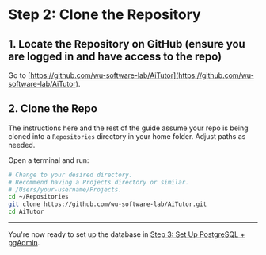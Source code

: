 # Step 2: Clone the Repository

## 1. Locate the Repository on GitHub (ensure you are logged in and have access to the repo)

Go to [https://github.com/wu-software-lab/AiTutor](https://github.com/wu-software-lab/AiTutor).

## 2. Clone the Repo

The instructions here and the rest of the guide assume your repo is being cloned into a `Repositories` directory in your home folder. Adjust paths as needed.

Open a terminal and run:

```bash
# Change to your desired directory.
# Recommend having a Projects directory or similar.
# /Users/your-username/Projects.
cd ~/Repositories
git clone https://github.com/wu-software-lab/AiTutor.git
cd AiTutor
```

---

You're now ready to set up the database in [Step 3: Set Up PostgreSQL + pgAdmin](./postgres_pgadmin_docker.md).
